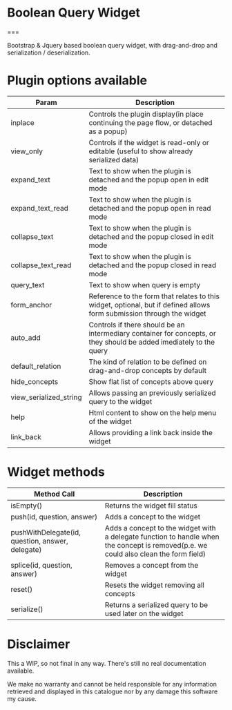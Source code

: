 # Boolean Query Widget

===

Bootstrap & Jquery based boolean query widget, with drag-and-drop and serialization / deserialization.

# Plugin options available

| Param  | Description |
| ------ | ----------- |
| inplace  | Controls the plugin display(in place continuing the page flow, or detached as a popup) |
| view_only | Controls if the widget is read-only or editable (useful to show already serialized data) |
| expand_text | Text to show when the plugin is detached and the popup open in edit mode |
| expand_text_read | Text to show when the plugin is detached and the popup open in read mode |
| collapse_text | Text to show when the plugin is detached and the popup closed in edit mode |
| collapse_text_read | Text to show when the plugin is detached and the popup closed in read mode |
| query_text | Text to show when query is empty |
| form_anchor | Reference to the form that relates to this widget, optional, but if defined allows form submission through the widget |
| auto_add | Controls if there should be an intermediary container for concepts, or they should be added imediately to the query |
| default_relation | The kind of relation to be defined on drag-and-drop concepts by default |
| hide_concepts | Show flat list of concepts above query |
| view_serialized_string | Allows passing an previously serialized query to the widget |
| help | Html content to show on the help menu of the widget |
| link_back | Allows providing a link back inside the widget |

# Widget methods

| Method Call  | Description |
| ------------- | ------------- |
| isEmpty()  | Returns the widget fill status  |
| push(id, question, answer)  | Adds a concept to the widget  |
| pushWithDelegate(id, question, answer, delegate)  | Adds a concept to the widget with a delegate function to handle when the concept is removed(p.e. we could also clean the form field) |
| splice(id, question, answer) | Removes a concept from the widget |
| reset() | Resets the widget removing all concepts |
| serialize() | Returns a serialized query to be used later on the widget |


# Disclaimer

This a WIP, so not final in any way. There's still no real documentation available.

We make no warranty and cannot be held responsible for any information retrieved and displayed in this catalogue nor by any damage this software my cause.
